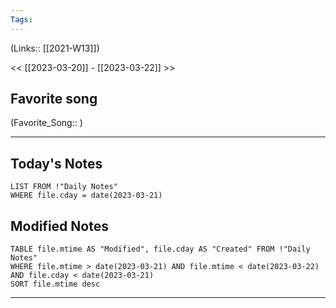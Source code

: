 ```yaml
---
Tags:
---
```

(Links:: [[2021-W13]])

<< [[2023-03-20]] - [[2023-03-22]] >>
## Favorite song
(Favorite_Song:: )

___
## Today's Notes
```dataview
LIST FROM !"Daily Notes"
WHERE file.cday = date(2023-03-21)
```
## Modified Notes
```dataview
TABLE file.mtime AS "Modified", file.cday AS "Created" FROM !"Daily Notes" 
WHERE file.mtime > date(2023-03-21) AND file.mtime < date(2023-03-22) AND file.cday < date(2023-03-21)
SORT file.mtime desc
```
___
